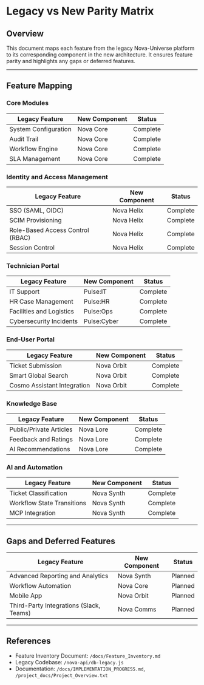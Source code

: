 # Legacy vs New Parity Matrix

## Overview
This document maps each feature from the legacy Nova-Universe platform to its corresponding component in the new architecture. It ensures feature parity and highlights any gaps or deferred features.

---

## Feature Mapping

### Core Modules

| Legacy Feature                          | New Component                  | Status       |
|-----------------------------------------|---------------------------------|--------------|
| System Configuration                    | Nova Core                      | Complete     |
| Audit Trail                             | Nova Core                      | Complete     |
| Workflow Engine                         | Nova Core                      | Complete     |
| SLA Management                          | Nova Core                      | Complete     |

### Identity and Access Management

| Legacy Feature                          | New Component                  | Status       |
|-----------------------------------------|---------------------------------|--------------|
| SSO (SAML, OIDC)                        | Nova Helix                     | Complete     |
| SCIM Provisioning                       | Nova Helix                     | Complete     |
| Role-Based Access Control (RBAC)        | Nova Helix                     | Complete     |
| Session Control                         | Nova Helix                     | Complete     |

### Technician Portal

| Legacy Feature                          | New Component                  | Status       |
|-----------------------------------------|---------------------------------|--------------|
| IT Support                              | Pulse:IT                       | Complete     |
| HR Case Management                      | Pulse:HR                       | Complete     |
| Facilities and Logistics                | Pulse:Ops                      | Complete     |
| Cybersecurity Incidents                 | Pulse:Cyber                    | Complete     |

### End-User Portal

| Legacy Feature                          | New Component                  | Status       |
|-----------------------------------------|---------------------------------|--------------|
| Ticket Submission                       | Nova Orbit                     | Complete     |
| Smart Global Search                     | Nova Orbit                     | Complete     |
| Cosmo Assistant Integration             | Nova Orbit                     | Complete     |

### Knowledge Base

| Legacy Feature                          | New Component                  | Status       |
|-----------------------------------------|---------------------------------|--------------|
| Public/Private Articles                 | Nova Lore                      | Complete     |
| Feedback and Ratings                    | Nova Lore                      | Complete     |
| AI Recommendations                      | Nova Lore                      | Complete     |

### AI and Automation

| Legacy Feature                          | New Component                  | Status       |
|-----------------------------------------|---------------------------------|--------------|
| Ticket Classification                   | Nova Synth                     | Complete     |
| Workflow State Transitions              | Nova Synth                     | Complete     |
| MCP Integration                         | Nova Synth                     | Complete     |

---

## Gaps and Deferred Features

| Legacy Feature                          | New Component                  | Status       |
|-----------------------------------------|---------------------------------|--------------|
| Advanced Reporting and Analytics        | Nova Synth                     | Planned      |
| Workflow Automation                     | Nova Core                      | Planned      |
| Mobile App                              | Nova Orbit                     | Planned      |
| Third-Party Integrations (Slack, Teams) | Nova Comms                     | Planned      |

---

## References
- Feature Inventory Document: `/docs/Feature_Inventory.md`
- Legacy Codebase: `/nova-api/db-legacy.js`
- Documentation: `/docs/IMPLEMENTATION_PROGRESS.md`, `/project_docs/Project_Overview.txt`
